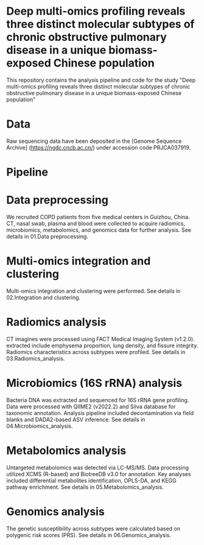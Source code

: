 # Deep multi-omics profiling reveals three distinct molecular subtypes of chronic obstructive pulmonary disease in a unique biomass-exposed Chinese population
This repository contains the analysis pipeline and code for the study "Deep multi-omics profiling reveals three distinct molecular subtypes of chronic obstructive pulmonary disease in a unique biomass-exposed Chinese population"
# Data
Raw sequencing data have been deposited in the [Genome Sequence Archive] (https://ngdc.cncb.ac.cn/) under accession code PRJCA037919.
# Pipeline
# Data preprocessing
We recruited COPD patients from five medical centers in Guizhou, China. CT, nasal swab, plasma and blood were collected to acquire radiomics, microbiomics, metabolomics, and genomics data for further analysis. See details in 01.Data preprocessing.
# Multi-omics integration and clustering
Multi-omics integration and clustering were performed. See details in 02.Integration and clustering.
# Radiomics analysis
CT imagines were processed using FACT Medical Imaging System (v1.2.0).  extracted include emphysema proportion, lung density, and fissure integrity. Radiomics characteristics across subtypes were profiled. See details in 03.Radiomics_analysis.
# Microbiomics (16S rRNA) analysis
Bacteria DNA was extracted and sequenced for 16S rRNA gene profiling. Data were processed with QIIME2 (v2022.2) and Silva database for taxonomic annotation. Analysis pipeline included decontamination via field blanks and DADA2-based ASV inference. See details in 04.Microbiomics_analysis.
# Metabolomics analysis
Untargeted metabolomics was detected via LC-MS/MS. Data processing utilized XCMS (R-based) and BiotreeDB v3.0 for annotation. Key analyses included differential metabolites identification, OPLS-DA, and KEGG pathway enrichment. See details in 05.Metabolomics_analysis.
# Genomics analysis
The genetic susceptibility across subtypes were calculated based on polygenic risk scores (PRS). See details in 06.Genomics_analysis.
